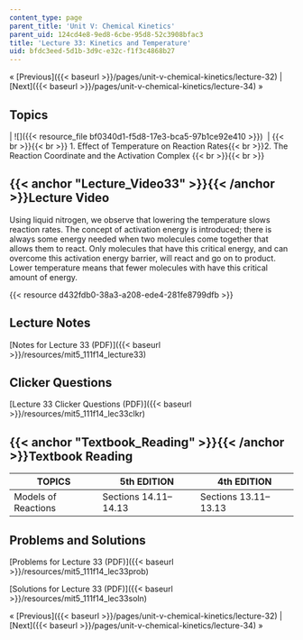 ```yaml
---
content_type: page
parent_title: 'Unit V: Chemical Kinetics'
parent_uid: 124cd4e8-9ed8-6cbe-95d8-52c3908bfac3
title: 'Lecture 33: Kinetics and Temperature'
uid: bfdc3eed-5d1b-3d9c-e32c-f1f3c4868b27
---
```


« [Previous]({{< baseurl >}}/pages/unit-v-chemical-kinetics/lecture-32) | [Next]({{< baseurl >}}/pages/unit-v-chemical-kinetics/lecture-34) »

Topics
------

| ![]({{< resource_file bf0340d1-f5d8-17e3-bca5-97b1ce92e410 >}})  |  {{< br >}}{{< br >}} 1.  Effect of Temperature on Reaction Rates{{< br >}}2.  The Reaction Coordinate and the Activation Complex {{< br >}}{{< br >}}  

{{< anchor "Lecture_Video33" >}}{{< /anchor >}}Lecture Video
------------------------------------------------------------

Using liquid nitrogen, we observe that lowering the temperature slows reaction rates. The concept of activation energy is introduced; there is always some energy needed when two molecules come together that allows them to react. Only molecules that have this critical energy, and can overcome this activation energy barrier, will react and go on to product. Lower temperature means that fewer molecules with have this critical amount of energy.

{{< resource d432fdb0-38a3-a208-ede4-281fe8799dfb >}}

Lecture Notes
-------------

[Notes for Lecture 33 (PDF)]({{< baseurl >}}/resources/mit5_111f14_lecture33)

Clicker Questions
-----------------

[Lecture 33 Clicker Questions (PDF)]({{< baseurl >}}/resources/mit5_111f14_lec33clkr)

{{< anchor "Textbook_Reading" >}}{{< /anchor >}}Textbook Reading
----------------------------------------------------------------

| TOPICS | 5th EDITION | 4th EDITION |
| --- | --- | --- |
| Models of Reactions | Sections 14.11–14.13 | Sections 13.11–13.13 

Problems and Solutions
----------------------

[Problems for Lecture 33 (PDF)]({{< baseurl >}}/resources/mit5_111f14_lec33prob)

[Solutions for Lecture 33 (PDF)]({{< baseurl >}}/resources/mit5_111f14_lec33soln)

« [Previous]({{< baseurl >}}/pages/unit-v-chemical-kinetics/lecture-32) | [Next]({{< baseurl >}}/pages/unit-v-chemical-kinetics/lecture-34) »